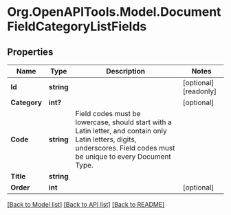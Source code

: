 
# Org.OpenAPITools.Model.DocumentFieldCategoryListFields

## Properties

Name | Type | Description | Notes
------------ | ------------- | ------------- | -------------
**Id** | **string** |  | [optional] [readonly] 
**Category** | **int?** |  | [optional] 
**Code** | **string** | Field codes must be lowercase, should start with  a Latin letter, and contain only Latin letters, digits, underscores. Field codes must be unique to every Document Type. | 
**Title** | **string** |  | 
**Order** | **int** |  | [optional] 

[[Back to Model list]](../README.md#documentation-for-models)
[[Back to API list]](../README.md#documentation-for-api-endpoints)
[[Back to README]](../README.md)

